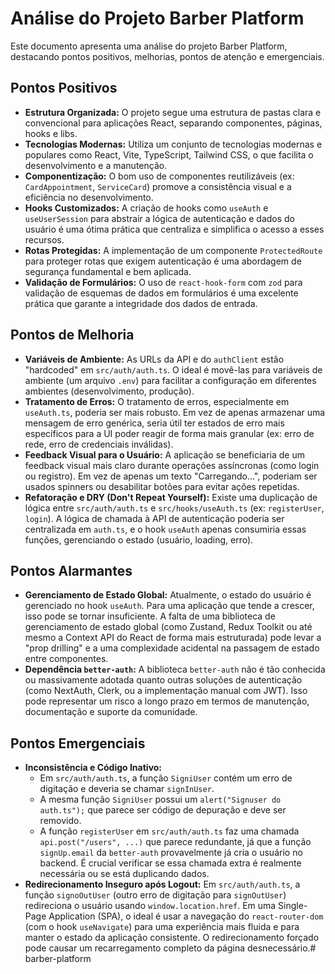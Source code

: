 # Análise do Projeto Barber Platform

Este documento apresenta uma análise do projeto Barber Platform, destacando pontos positivos, melhorias, pontos de atenção e emergenciais.

## Pontos Positivos

*   **Estrutura Organizada:** O projeto segue uma estrutura de pastas clara e convencional para aplicações React, separando componentes, páginas, hooks e libs.
*   **Tecnologias Modernas:** Utiliza um conjunto de tecnologias modernas e populares como React, Vite, TypeScript, Tailwind CSS, o que facilita o desenvolvimento e a manutenção.
*   **Componentização:** O bom uso de componentes reutilizáveis (ex: `CardAppointment`, `ServiceCard`) promove a consistência visual e a eficiência no desenvolvimento.
*   **Hooks Customizados:** A criação de hooks como `useAuth` e `useUserSession` para abstrair a lógica de autenticação e dados do usuário é uma ótima prática que centraliza e simplifica o acesso a esses recursos.
*   **Rotas Protegidas:** A implementação de um componente `ProtectedRoute` para proteger rotas que exigem autenticação é uma abordagem de segurança fundamental e bem aplicada.
*   **Validação de Formulários:** O uso de `react-hook-form` com `zod` para validação de esquemas de dados em formulários é uma excelente prática que garante a integridade dos dados de entrada.

## Pontos de Melhoria

*   **Variáveis de Ambiente:** As URLs da API e do `authClient` estão "hardcoded" em `src/auth/auth.ts`. O ideal é movê-las para variáveis de ambiente (um arquivo `.env`) para facilitar a configuração em diferentes ambientes (desenvolvimento, produção).
*   **Tratamento de Erros:** O tratamento de erros, especialmente em `useAuth.ts`, poderia ser mais robusto. Em vez de apenas armazenar uma mensagem de erro genérica, seria útil ter estados de erro mais específicos para a UI poder reagir de forma mais granular (ex: erro de rede, erro de credenciais inválidas).
*   **Feedback Visual para o Usuário:** A aplicação se beneficiaria de um feedback visual mais claro durante operações assíncronas (como login ou registro). Em vez de apenas um texto "Carregando...", poderiam ser usados spinners ou desabilitar botões para evitar ações repetidas.
*   **Refatoração e DRY (Don't Repeat Yourself):** Existe uma duplicação de lógica entre `src/auth/auth.ts` e `src/hooks/useAuth.ts` (ex: `registerUser`, `login`). A lógica de chamada à API de autenticação poderia ser centralizada em `auth.ts`, e o hook `useAuth` apenas consumiria essas funções, gerenciando o estado (usuário, loading, erro).

## Pontos Alarmantes

*   **Gerenciamento de Estado Global:** Atualmente, o estado do usuário é gerenciado no hook `useAuth`. Para uma aplicação que tende a crescer, isso pode se tornar insuficiente. A falta de uma biblioteca de gerenciamento de estado global (como Zustand, Redux Toolkit ou até mesmo a Context API do React de forma mais estruturada) pode levar a "prop drilling" e a uma complexidade acidental na passagem de estado entre componentes.
*   **Dependência `better-auth`:** A biblioteca `better-auth` não é tão conhecida ou massivamente adotada quanto outras soluções de autenticação (como NextAuth, Clerk, ou a implementação manual com JWT). Isso pode representar um risco a longo prazo em termos de manutenção, documentação e suporte da comunidade.

## Pontos Emergenciais

*   **Inconsistência e Código Inativo:**
    *   Em `src/auth/auth.ts`, a função `SigniUser` contém um erro de digitação e deveria se chamar `signInUser`.
    *   A mesma função `SigniUser` possui um `alert("Signuser do auth.ts");` que parece ser código de depuração e deve ser removido.
    *   A função `registerUser` em `src/auth/auth.ts` faz uma chamada `api.post("/users", ...)` que parece redundante, já que a função `signUp.email` da `better-auth` provavelmente já cria o usuário no backend. É crucial verificar se essa chamada extra é realmente necessária ou se está duplicando dados.
*   **Redirecionamento Inseguro após Logout:** Em `src/auth/auth.ts`, a função `signoOutUser` (outro erro de digitação para `signOutUser`) redireciona o usuário usando `window.location.href`. Em uma Single-Page Application (SPA), o ideal é usar a navegação do `react-router-dom` (com o hook `useNavigate`) para uma experiência mais fluida e para manter o estado da aplicação consistente. O redirecionamento forçado pode causar um recarregamento completo da página desnecessário.# barber-platform
